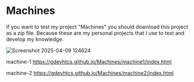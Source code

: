 # Machines

If you want to test my project "Machines"
you should download this project as a zip file.
Because these are my personal projects
that I use to test and develop my knowledge.


![Screenshot 2025-04-09 124624](https://github.com/user-attachments/assets/ee4fae9f-8925-45c2-8884-7457f1ea5d0e)


machine-1
https://gdevhtcs.github.io/Machines/machine1/index.html

machine-2
https://gdevhtcs.github.io/Machines/machine2/index.html
